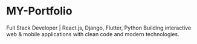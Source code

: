 # MY-Portfolio
Full Stack Developer | React.js, Django, Flutter, Python Building interactive web &amp; mobile applications with clean code and modern technologies.
